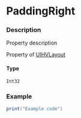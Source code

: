 # PaddingRight
### Description
Property description

Property of [UIHVLayout](/classes/UIHVLayout/)

#### Type
`Int32`

### Example
```lua
print("Example code")
```
